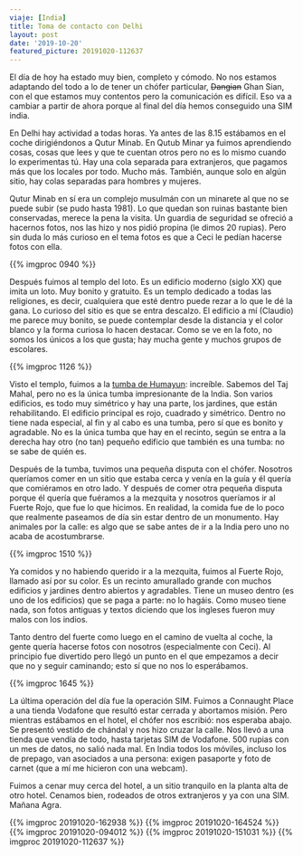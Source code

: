 ```yaml
---
viaje: [India]
title: Toma de contacto con Delhi
layout: post
date: '2019-10-20'
featured_picture: 20191020-112637
---
```


El día de hoy ha estado muy bien, completo y cómodo. No nos estamos adaptando del todo a lo de tener un chófer particular, ~~Dangian~~ Ghan Sian, con el que estamos muy contentos pero la comunicación es difícil. Eso va a cambiar a partir de ahora porque al final del día hemos conseguido una SIM india.

En Delhi hay actividad a todas horas. Ya antes de las 8.15 estábamos en el coche dirigiéndonos a Qutur Minab. En Qutub Minar ya fuimos aprendiendo cosas, cosas que lees y que te cuentan otros pero no es lo mismo cuando lo experimentas tú. Hay una cola separada para extranjeros, que pagamos más que los locales por todo. Mucho más. También, aunque solo en algún sitio, hay colas separadas para hombres y mujeres.

Qutur Minab en sí era un complejo musulmán con un minarete al que no se puede subir (se pudo hasta 1981). Lo que quedan son ruinas bastante bien conservadas, merece la pena la visita. Un guardia de seguridad se ofreció a hacernos fotos, nos las hizo y nos pidió propina (le dimos 20 rupias). Pero sin duda lo más curioso en el tema fotos es que a Ceci le pedían hacerse fotos con ella.

{{% imgproc 0940 %}}

Después fuimos al templo del loto. Es un edificio moderno (siglo XX) que imita un loto. Muy bonito y gratuito. Es un templo dedicado a todas las religiones, es decir, cualquiera que esté dentro puede rezar a lo que le dé la gana. Lo curioso del sitio es que se entra descalzo. El edificio a mí (Claudio) me parece muy bonito, se puede contemplar desde la distancia y el color blanco y la forma curiosa lo hacen destacar. Como se ve en la foto, no somos los únicos a los que gusta; hay mucha gente y muchos grupos de escolares.

{{% imgproc 1126 %}}

Visto el templo, fuimos a la [tumba de Humayun](https://es.wikipedia.org/wiki/Tumba_de_Humayun): increíble. Sabemos del Taj Mahal, pero no es la única tumba impresionante de la India. Son varios edificios, es todo muy simétrico y hay una parte, los jardines, que están rehabilitando. El edificio principal es rojo, cuadrado y simétrico. Dentro no tiene nada especial, al fin y al cabo es una tumba, pero sí que es bonito y agradable. No es la única tumba que hay en el recinto, según se entra a la derecha hay otro (no tan) pequeño edificio que también es una tumba: no se sabe de quién es.


Después de la tumba, tuvimos una pequeña disputa con el chófer. Nosotros queríamos comer en un sitio que estaba cerca y venía en la guía y él quería que comiéramos en otro lado. Y después de comer otra pequeña disputa porque él quería que fuéramos a la mezquita y nosotros queríamos ir al Fuerte Rojo, que fue lo que hicimos. En realidad, la comida fue de lo poco que realmente paseamos de día sin estar dentro de un monumento. Hay animales por la calle: es algo que se sabe antes de ir a la India pero uno no acaba de acostumbrarse.

{{% imgproc 1510 %}}

Ya comidos y no habiendo querido ir a la mezquita, fuimos al Fuerte Rojo, llamado así por su color. Es un recinto amurallado grande con muchos edificios y jardines dentro abiertos y agradables. Tiene un museo dentro (es uno de los edificios) que se paga a parte: no lo hagáis. Como museo tiene nada, son fotos antiguas y textos diciendo que los ingleses fueron muy malos con los indios.

Tanto dentro del fuerte como luego en el camino de vuelta al coche, la gente quería hacerse fotos con nosotros (especialmente con Ceci). Al principio fue divertido pero llegó un punto en el que empezamos a decir que no y seguir caminando; esto sí que no nos lo esperábamos.

{{% imgproc 1645 %}}

La última operación del día fue la operación SIM. Fuimos a Connaught Place a una tienda Vodafone que resultó estar cerrada y abortamos misión. Pero mientras estábamos en el hotel, el chófer nos escribió: nos esperaba abajo. Se presentó vestido de chándal y nos hizo cruzar la calle. Nos llevó a una tienda que vendía de todo, hasta tarjetas SIM de Vodafone. 500 rupias con un mes de datos, no salió nada mal. En India todos los móviles, incluso los de prepago, van asociados a una persona: exigen pasaporte y foto de carnet (que a mí me hicieron con una webcam).

Fuimos a cenar muy cerca del hotel, a un sitio tranquilo en la planta alta de otro hotel. Cenamos bien, rodeados de otros extranjeros y ya con una SIM. Mañana Agra.

{{% imgproc 20191020-162938 %}}
{{% imgproc 20191020-164524 %}}
{{% imgproc 20191020-094012 %}}
{{% imgproc 20191020-151031 %}}
{{% imgproc 20191020-112637 %}}